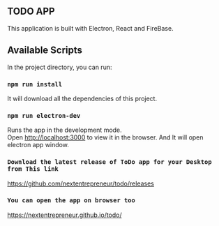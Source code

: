 ## TODO APP
This application is built with Electron, React and FireBase.

## Available Scripts

In the project directory, you can run:

### `npm run install`

 It will download all the dependencies of this project.

### `npm run electron-dev`

Runs the app in the development mode.<br>
Open [http://localhost:3000](http://localhost:3000) to view it in the browser.
And It will open electron app window.

### `Download the latest release of ToDo app for your Desktop from This link`

https://github.com/nextentrepreneur/todo/releases

### `You can open the app on browser too`

https://nextentrepreneur.github.io/todo/


